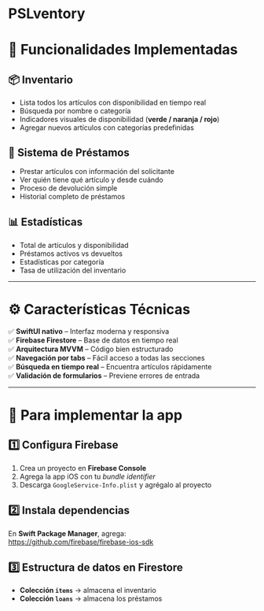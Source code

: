 # PSLventory
# 📌 Funcionalidades Implementadas

## 📦 Inventario
- Lista todos los artículos con disponibilidad en tiempo real  
- Búsqueda por nombre o categoría  
- Indicadores visuales de disponibilidad (**verde / naranja / rojo**)  
- Agregar nuevos artículos con categorías predefinidas  

## 👥 Sistema de Préstamos
- Prestar artículos con información del solicitante  
- Ver quién tiene qué artículo y desde cuándo  
- Proceso de devolución simple  
- Historial completo de préstamos  

## 📊 Estadísticas
- Total de artículos y disponibilidad  
- Préstamos activos vs devueltos  
- Estadísticas por categoría  
- Tasa de utilización del inventario  

---

# ⚙️ Características Técnicas
✅ **SwiftUI nativo** – Interfaz moderna y responsiva  
✅ **Firebase Firestore** – Base de datos en tiempo real  
✅ **Arquitectura MVVM** – Código bien estructurado  
✅ **Navegación por tabs** – Fácil acceso a todas las secciones  
✅ **Búsqueda en tiempo real** – Encuentra artículos rápidamente  
✅ **Validación de formularios** – Previene errores de entrada  

---

# 🚀 Para implementar la app

## 1️⃣ Configura Firebase
1. Crea un proyecto en **Firebase Console**  
2. Agrega la app iOS con tu *bundle identifier*  
3. Descarga `GoogleService-Info.plist` y agrégalo al proyecto  

## 2️⃣ Instala dependencias
En **Swift Package Manager**, agrega:  
https://github.com/firebase/firebase-ios-sdk

## 3️⃣ Estructura de datos en Firestore
- **Colección `items`** → almacena el inventario  
- **Colección `loans`** → almacena los préstamos  

